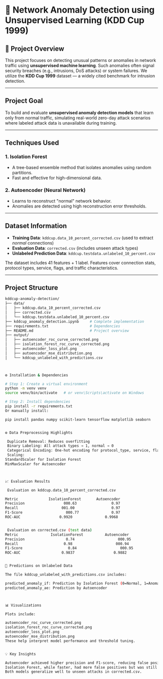# 🚨 Network Anomaly Detection using Unsupervised Learning (KDD Cup 1999)

## 📄 Project Overview

This project focuses on detecting unusual patterns or anomalies in network traffic using **unsupervised machine learning**. Such anomalies often signal security breaches (e.g., intrusions, DoS attacks) or system failures. We utilize the **KDD Cup 1999** dataset — a widely cited benchmark for intrusion detection.

---

##  Project Goal

To build and evaluate **unsupervised anomaly detection models** that learn only from normal traffic, simulating real-world zero-day attack scenarios where labeled attack data is unavailable during training.

---

##  Techniques Used

### 1. **Isolation Forest**
- A tree-based ensemble method that isolates anomalies using random partitions.
- Fast and effective for high-dimensional data.

### 2. **Autoencoder (Neural Network)**
- Learns to reconstruct "normal" network behavior.
- Anomalies are detected using high reconstruction error thresholds.

---

##  Dataset Information

- **Training Data**: `kddcup.data_10_percent_corrected.csv` (used to extract *normal* connections)
- **Evaluation Data**: `corrected.csv` (includes unseen attack types)
- **Unlabeled Prediction Data**: `kddcup.testdata.unlabeled_10_percent.csv`

The dataset includes 41 features + 1 label. Features cover connection stats, protocol types, service, flags, and traffic characteristics.

---

##  Project Structure

```bash
kddcup-anomaly-detection/
├── data/
│   ├── kddcup.data_10_percent_corrected.csv
│   ├── corrected.csv
│   └── kddcup.testdata.unlabeled_10_percent.csv
├── kddcup_anomaly_detection.ipynb     # Complete implementation
├── requirements.txt                   # Dependencies
├── README.md                          # Project overview
├── output/
│   ├── autoencoder_roc_curve_corrected.png
│   ├── isolation_forest_roc_curve_corrected.png
│   ├── autoencoder_loss_plot.png
│   ├── autoencoder_mse_distribution.png
│   └── kddcup_unlabeled_with_predictions.csv



⚙️ Installation & Dependencies

# Step 1: Create a virtual environment
python -m venv venv
source venv/bin/activate   # or venv\Scripts\activate on Windows

# Step 2: Install dependencies
pip install -r requirements.txt
Or manually install:

pip install pandas numpy scikit-learn tensorflow matplotlib seaborn


⚙️ Data Preprocessing Highlights

 Duplicate Removal: Reduces overfitting
 Binary Labeling: All attack types → 1, normal → 0
 Categorical Encoding: One-hot encoding for protocol_type, service, flag
 Scaling:
StandardScaler for Isolation Forest
MinMaxScaler for Autoencoder



📈 Evaluation Results

 Evaluation on kddcup.data_10_percent_corrected.csv

Metric	            IsolationForest	      Autoencoder
Precision	               000.63	             0.97
Recall	                  001.00	             0.97
F1-Score	                000.77	             0.97
ROC-AUC	                 0.9920	              0.9968


 Evaluation on corrected.csv (test data)
Metric	             IsolationForest	      Autoencoder
Precision	                0.74	                000.95
Recall	                   0.98              	   000.94
F1-Score	                 0.84	                 000.95
ROC-AUC	                  0.9837	              0.9882


🔮 Predictions on Unlabeled Data

The file kddcup_unlabeled_with_predictions.csv includes:

predicted_anomaly_if: Prediction by Isolation Forest (0=Normal, 1=Anomaly)
predicted_anomaly_ae: Prediction by Autoencoder



📊 Visualizations

Plots include:

autoencoder_roc_curve_corrected.png
isolation_forest_roc_curve_corrected.png
autoencoder_loss_plot.png
autoencoder_mse_distribution.png
These help interpret model performance and threshold tuning.


💡 Key Insights

Autoencoder achieved higher precision and F1-score, reducing false positives.
Isolation Forest, while faster, had more false positives but was still effective.
Both models generalize well to unseen attacks in corrected.csv.
